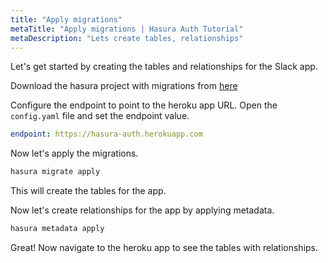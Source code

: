 ```yaml
---
title: "Apply migrations"
metaTitle: "Apply migrations | Hasura Auth Tutorial"
metaDescription: "Lets create tables, relationships"
---
```


Let's get started by creating the tables and relationships for the Slack app.

Download the hasura project with migrations from [here]()

Configure the endpoint to point to the heroku app URL. Open the `config.yaml` file and set the endpoint value.

```yaml
endpoint: https://hasura-auth.herokuapp.com
```

Now let's apply the migrations.

```bash
hasura migrate apply
```

This will create the tables for the app.

Now let's create relationships for the app by applying metadata.

```bash
hasura metadata apply
```

Great! Now navigate to the heroku app to see the tables with relationships.